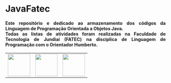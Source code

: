 # JavaFatec

<div style="display:inline_block">

<div class="box">


<h4 align="justify"> Este repositório e dedicado ao armazenamento dos códigos da Linguagem de Programação Orientada a Objetos Java.

<br>
Todas as listas de atividades foram realizadas na Faculdade de Tecnologia de Jundiaí (FATEC) na disciplica de Linguagem de Programação com o Orientador Humberto. </h4>



<table border="0" width="600">
    <tr>
    <td> <img src="http://www.fatecjd.edu.br/pec/images/fatec-logo-completo.png" height="70"> </td>
        <td> <img src="https://bkpsitecpsnew.blob.core.windows.net/uploadsitecps/sites/1/2022/10/centro-paula-souza-logo.svg" height="70"> </td>
        <td><img src="https://logodownload.org/wp-content/uploads/2015/12/governo-do-estado-de-sao-paulo-sp-logo.png" height="70"></td>
    </tr>
</table>

</div>
    
</div>
